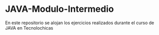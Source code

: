 # JAVA-Modulo-Intermedio
En este repositorio se alojan los ejercicios realizados durante el curso de JAVA en Tecnolochicas
